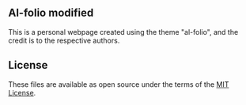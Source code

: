 ## Al-folio modified
This is a personal webpage created using the theme "al-folio", and the credit is to the respective authors.

## License

These files are available as open source under the terms of the [MIT License](https://github.com/alshedivat/al-folio/blob/master/LICENSE).
